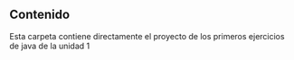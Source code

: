 ## Contenido

Esta carpeta contiene directamente el proyecto de los primeros ejercicios de java de la unidad 1
